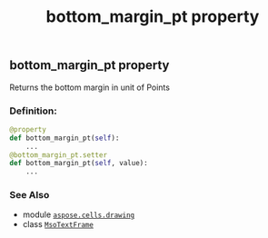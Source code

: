 ﻿---
title: bottom_margin_pt property
second_title: Aspose.Cells for Python via .NET API References
description: 
type: docs
weight: 40
url: /aspose.cells.drawing/msotextframe/bottom_margin_pt/
is_root: false
---

## bottom_margin_pt property


Returns the bottom margin in unit of Points
### Definition:
```python
@property
def bottom_margin_pt(self):
    ...
@bottom_margin_pt.setter
def bottom_margin_pt(self, value):
    ...
```

### See Also
* module [`aspose.cells.drawing`](../../)
* class [`MsoTextFrame`](/cells/python-net/aspose.cells.drawing/msotextframe)
